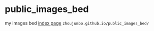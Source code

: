 # public_images_bed
my images bed
[index page](https://zhoujumbo.github.io/public_images_bed/index.html)
`zhoujumbo.github.io/public_images_bed/`
